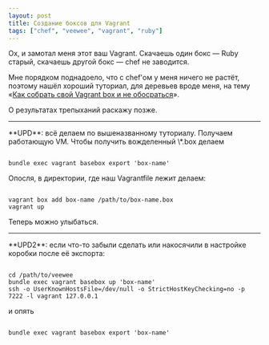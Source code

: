 ```yaml
---
layout: post
title: Создание боксов для Vagrant
tags: ["chef", "veewee", "vagrant", "ruby"]
---
```


Ох, и замотал меня этот ваш Vagrant. Скачаешь один бокс — Ruby старый, скачаешь другой бокс — chef не заводится.

Мне порядком поднадоело, что с chef'ом у меня ничего не растёт, поэтому нашёл хороший туториал, для деревьев вроде меня, на тему «[Как собрать свой Vagrant box и не обосраться](http://nepalonrails.com/post/13197838780/build-your-own-vagrant-box-ready-to-use-with-chef-solo)».

О результатах трепыханий раскажу позже.


<hr>
**UPD**: всё делаем по вышеназванному туториалу. Получаем работающую VM. Чтобы получить вожделенный \*.box делаем

<pre><code class="bash">
bundle exec vagrant basebox export 'box-name'
</code></pre>

Опосля, в директории, где наш Vagrantfile лежит делаем:

<pre><code class="bash">
vagrant box add box-name /path/to/box-name.box
vagrant up
</code></pre>

Теперь можно улыбаться.

<hr>
**UPD2**: если что-то забыли сделать или накосячили в настройке коробки после её экспорта:

<pre><code class="bash">
cd /path/to/veewee
bundle exec vagrant basebox up 'box-name'
ssh -o UserKnownHostsFile=/dev/null -o StrictHostKeyChecking=no -p 7222 -l vagrant 127.0.0.1
</code></pre>

и опять

<pre><code class="bash">
bundle exec vagrant basebox export 'box-name'
</code></pre>
